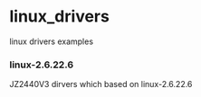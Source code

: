 # linux_drivers
linux drivers examples



### linux-2.6.22.6
JZ2440V3 dirvers which based on linux-2.6.22.6

